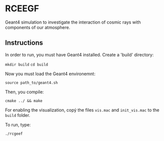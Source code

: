 # RCEEGF

Geant4 simulation to investigate the interaction of cosmic rays with components of our atmosphere.

## Instructions 

In order to run, you must have Geant4 installed. Create a 'build' directory:

`mkdir build`
`cd build`

Now you must load the Geant4 environemnt:

`source path_to/geant4.sh`

Then, you compile:

`cmake ../ && make`

For enabling the visualization, copý the files `vis.mac` and `init_vis.mac` to the `build` folder.

To run, type:

`./rcgeef`
